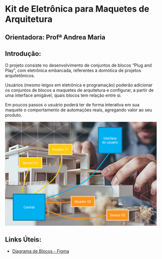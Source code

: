 # Kit de Eletrônica para Maquetes de Arquitetura

## Orientadora: Profª Andrea Maria

## **Introdução**:

O projeto consiste no desenvolvimento de conjuntos de blocos “Plug and Play”, com eletrônica embarcada, referentes à domótica de projetos arquitetônicos.

Usuários (mesmo leigos em eletrônica e programação) poderão adicionar os conjuntos de blocos a maquetes de arquitetura e configurar, a partir de uma interface amigável, quais blocos tem relação entre si.

Em poucos passos o usuário poderá ter de forma interativa em sua maquete o comportamento de automações reais, agregando valor ao seu produto.

<img src="./documentacao/img/visao_geral.png" alt="Visão Geral" width="500px"/>


## **Links Úteis**:

- [Diagrama de Blocos - Figma](https://www.figma.com/file/gwqnpKY4aKcTteURtjPVdM/Diagrama---Projeto-Kit-de-eletr%C3%B4nica-para-maquetes-de-arquitetura?type=whiteboard&node-id=0%3A1&t=AzJPs2MEIsFIb5rH-1)


<!-- ## **Exemplo de funcionamento da versão atual**:

Ao ligar o Módulo Central (ESP32), um webservice é iniciado, onde o usuário pode informar à central, quais blocos plugou em quais conectores (estes são conectores com identificação simples para o usuário, mas que internamente se conectam a GPIOs do ESP32).

Neste exemplo de uso, dois blocos do tipo "Lâmpada" foram conectados aos conectores 1 e 2 do Módulo Central e dois blocos do tipo "Sensor de luminosidade" foram conectados aos conectores 3 e 4.

### **Exemplo de Montagem 01**:

Na primeira montagem deste exemplo, o usuário configurou o sensor em 3 como controlador da iluminação em 2:

![](./documentacao/exemplo_de_funcionamento/web_ui_1.png)

![](./documentacao/exemplo_de_funcionamento/web_ui_2.png)

![](./documentacao/exemplo_de_funcionamento/web_ui_3.png)

![](./documentacao/exemplo_de_funcionamento/web_ui_4.png)

### **Exemplo de Montagem 02**:

Na segunda montagem deste exemplo, o usuário configurou o sensor em 3 como controlador da iluminação em 1.

### **Conclusão:**

A interface do usuário foi acessada através do navegador no endereço de IP do Módulo Central (porta 80). E as configurações de remapeamento de conectores foram feitas em tempo de execução, sem que o microcontrolador precisasse ser reiniciado. -->
